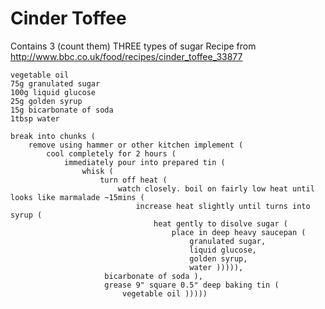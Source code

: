 Cinder Toffee
=============

Contains 3 (count them) THREE types of sugar Recipe from http://www.bbc.co.uk/food/recipes/cinder_toffee_33877

    vegetable oil
    75g granulated sugar
    100g liquid glucose
    25g golden syrup
    15g bicarbonate of soda
    1tbsp water

    break into chunks (
        remove using hammer or other kitchen implement (
            cool completely for 2 hours (
                immediately pour into prepared tin (
                    whisk (
                        turn off heat (
                            watch closely. boil on fairly low heat until looks like marmalade ~15mins (
                                increase heat slightly until turns into syrup (
                                    heat gently to disolve sugar (
                                        place in deep heavy saucepan (
                                            granulated sugar,
                                            liquid glucose,
                                            golden syrup,
                                            water ))))),
                         bicarbonate of soda ),
                         grease 9" square 0.5" deep baking tin (
                             vegetable oil )))))
